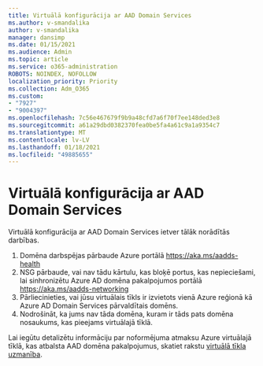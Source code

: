 ```yaml
---
title: Virtuālā konfigurācija ar AAD Domain Services
ms.author: v-smandalika
author: v-smandalika
manager: dansimp
ms.date: 01/15/2021
ms.audience: Admin
ms.topic: article
ms.service: o365-administration
ROBOTS: NOINDEX, NOFOLLOW
localization_priority: Priority
ms.collection: Adm_O365
ms.custom:
- "7927"
- "9004397"
ms.openlocfilehash: 7c56e467679f9b9a48cfd7a6f70f7ee148ded3e8
ms.sourcegitcommit: a61a29dbd0382370fea0be5fa4a61c9a1a9354c7
ms.translationtype: MT
ms.contentlocale: lv-LV
ms.lasthandoff: 01/18/2021
ms.locfileid: "49885655"
---
```

# <a name="virtual-configuration-with-aad-domain-services"></a>Virtuālā konfigurācija ar AAD Domain Services

Virtuālā konfigurācija ar AAD Domain Services ietver tālāk norādītās darbības. 

1. Domēna darbspējas pārbaude Azure portālā https://aka.ms/aadds-health
2. NSG pārbaude, vai nav tādu kārtulu, kas bloķē portus, kas nepieciešami, lai sinhronizētu Azure AD domēna pakalpojumos portālā https://aka.ms/aadds-networking
3. Pārliecinieties, vai jūsu virtuālais tīkls ir izvietots vienā Azure reģionā kā Azure AD Domain Services pārvaldītais domēns.
4. Nodrošināt, ka jums nav tāda domēna, kuram ir tāds pats domēna nosaukums, kas pieejams virtuālajā tīklā.

Lai iegūtu detalizētu informāciju par noformējuma atmaksu Azure virtuālajā tīklā, kas atbalsta AAD domēna pakalpojumus, skatiet rakstu [virtuālā tīkla uzmanība](https://docs.microsoft.com/azure/active-directory-domain-services/network-considerations).

